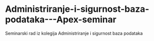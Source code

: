 # Administriranje-i-sigurnost-baza-podataka---Apex-seminar
Seminarski rad iz kolegija Administriranje i sigurnost baza podataka
